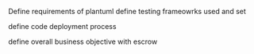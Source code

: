 Define requirements of plantuml 
define testing frameowrks used and set

define code deployment process

define overall business objective with escrow